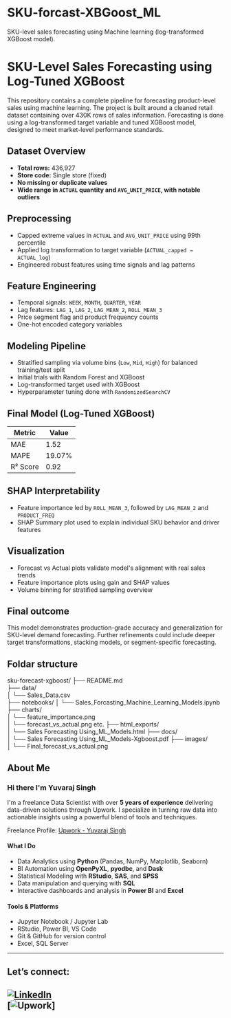 # SKU-forcast-XBGoost_ML
SKU-level sales forecasting using Machine learning (log-transformed XGBoost model).
# SKU-Level Sales Forecasting using Log-Tuned XGBoost

This repository contains a complete pipeline for forecasting product-level sales using machine learning. The project is built around a cleaned retail dataset containing over 430K rows of sales information. Forecasting is done using a log-transformed target variable and tuned XGBoost model, designed to meet market-level performance standards.

## Dataset Overview
- **Total rows:** 436,927
- **Store code:** Single store (fixed)
- **No missing or duplicate values**
- **Wide range in `ACTUAL` quantity and `AVG_UNIT_PRICE`, with notable outliers**

## Preprocessing
- Capped extreme values in `ACTUAL` and `AVG_UNIT_PRICE` using 99th percentile
- Applied log transformation to target variable (`ACTUAL_capped → ACTUAL_log`)
- Engineered robust features using time signals and lag patterns

## Feature Engineering
- Temporal signals: `WEEK`, `MONTH`, `QUARTER`, `YEAR`
- Lag features: `LAG_1`, `LAG_2`, `LAG_MEAN_2`, `ROLL_MEAN_3`
- Price segment flag and product frequency counts
- One-hot encoded category variables

## Modeling Pipeline
- Stratified sampling via volume bins (`Low`, `Mid`, `High`) for balanced training/test split
- Initial trials with Random Forest and XGBoost
- Log-transformed target used with XGBoost
- Hyperparameter tuning done with `RandomizedSearchCV`

## Final Model (Log-Tuned XGBoost)

| Metric             | Value       |
|--------------------|-------------|
| MAE                | 1.52        |
| MAPE               | 19.07%      |
| R² Score           | 0.92        |

## SHAP Interpretability
- Feature importance led by `ROLL_MEAN_3`, followed by `LAG_MEAN_2` and `PRODUCT_FREQ`
- SHAP Summary plot used to explain individual SKU behavior and driver features

## Visualization
- Forecast vs Actual plots validate model's alignment with real sales trends
- Feature importance plots using gain and SHAP values
- Volume binning for stratified sampling overview

## Final outcome
This model demonstrates production-grade accuracy and generalization for SKU-level demand forecasting. Further refinements could include deeper target transformations, stacking models, or segment-specific forecasting.

## Foldar structure
sku-forecast-xgboost/
├── README.md                   
├── data/                       
│   └── Sales_Data.csv    
├── notebooks/ 
│   └── Sales_Forcasting_Machine_Learning_Models.ipynb
├── charts/                     
│   └── feature_importance.png  
│   └── forecast_vs_actual.png etc.
├── html_exports/               
│   └── Sales Forecasting Using_ML_Models.html
├── docs/                       
│   └── Sales Forecasting Using_ML_Models-Xgboost.pdf
├── images/                     
│   └── Final_forecast_vs_actual.png

## About Me

### Hi there I'm Yuvaraj Singh

I'm a freelance Data Scientist with over **5 years of experience** delivering data-driven solutions through Upwork. I specialize in turning raw data into actionable insights using a powerful blend of tools and techniques.

Freelance Profile: [Upwork - Yuvaraj Singh](https://www.upwork.com/freelancers/~017d638f11f360bc8e?mp_source=share)

#### What I Do

-  Data Analytics using **Python** (Pandas, NumPy, Matplotlib, Seaborn)
-  BI Automation using **OpenPyXL**, **pyodbc**, and **Dask**
-  Statistical Modeling with **RStudio**, **SAS**, and **SPSS**
-  Data manipulation and querying with **SQL**
-  Interactive dashboards and analysis in **Power BI** and **Excel**

#### Tools & Platforms

- Jupyter Notebook / Jupyter Lab  
- RStudio, Power BI, VS Code  
- Git & GitHub for version control  
- Excel, SQL Server

---

## Let’s connect:

[![LinkedIn](https://img.shields.io/badge/LinkedIn-0077B5?style=flat-square&logo=linkedin&logoColor=white)](https://www.linkedin.com/in/yuvaraj-singh-774226350/)  
[![Upwork](https://img.shields.io/badge/Upwork-6fda44?style=flat-square&logo=upwork&logoColor=white)]
---
